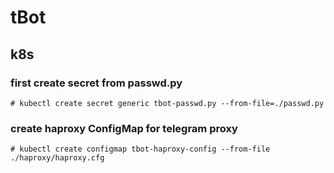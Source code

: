 # tBot

## k8s

### first create secret from passwd.py
```# kubectl create secret generic tbot-passwd.py --from-file=./passwd.py```

### create haproxy ConfigMap for telegram proxy
```# kubectl create configmap tbot-haproxy-config --from-file ./haproxy/haproxy.cfg```
